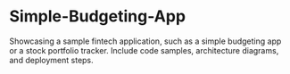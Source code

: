 # Simple-Budgeting-App
Showcasing a sample fintech application, such as a simple budgeting app or a stock portfolio tracker. Include code samples, architecture diagrams, and deployment steps.
